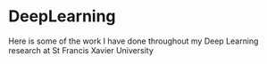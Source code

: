 # DeepLearning
Here is some of the work I have done throughout my Deep Learning research at St Francis Xavier University
